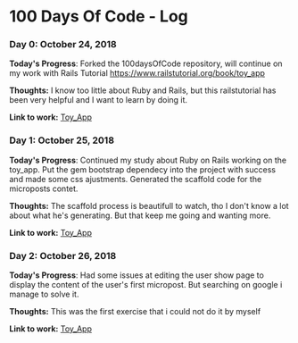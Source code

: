 # 100 Days Of Code - Log

### Day 0: October 24, 2018 


**Today's Progress**: Forked the 100daysOfCode repository, will continue on my work with Rails Tutorial https://www.railstutorial.org/book/toy_app

**Thoughts:** I know too little about Ruby and Rails, but this railstutorial has been very helpful and I want to learn by doing it.

**Link to work:** [Toy_App](https://bitbucket.org/lucaspmguima/toy_app/src)

### Day 1: October 25, 2018 


**Today's Progress**: Continued my study about Ruby on Rails working on the toy_app. Put the gem bootstrap dependecy into the project with success and made some css ajustments. Generated the scaffold code for the microposts contet.

**Thoughts:** The scaffold process is beautifull to watch, tho I don't know a lot about what he's generating. But that keep me going and wanting more.

**Link to work:** [Toy_App](https://bitbucket.org/lucaspmguima/toy_app/src)

### Day 2: October 26, 2018 


**Today's Progress**: Had some issues at editing the user show page to display the content of the user's first micropost. But searching on google i manage to solve it.

**Thoughts:** This was the first exercise that i could not do it by myself

**Link to work:** [Toy_App](https://bitbucket.org/lucaspmguima/toy_app/src)